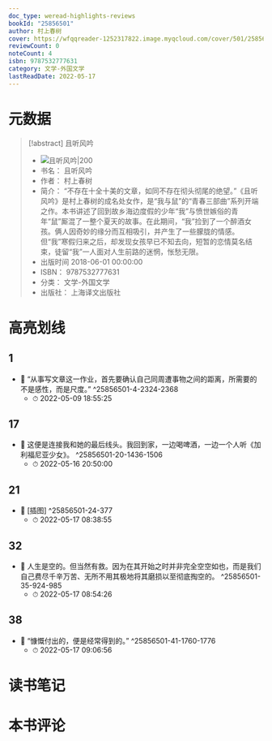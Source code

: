 ```yaml
---
doc_type: weread-highlights-reviews
bookId: "25856501"
author: 村上春树
cover: https://wfqqreader-1252317822.image.myqcloud.com/cover/501/25856501/t7_25856501.jpg
reviewCount: 0
noteCount: 4
isbn: 9787532777631
category: 文学-外国文学
lastReadDate: 2022-05-17
---
```

# 元数据
> [!abstract] 且听风吟
> - ![ 且听风吟|200](https://wfqqreader-1252317822.image.myqcloud.com/cover/501/25856501/t7_25856501.jpg)
> - 书名： 且听风吟
> - 作者： 村上春树
> - 简介： “不存在十全十美的文章，如同不存在彻头彻尾的绝望。”《且听风吟》是村上春树的成名处女作，是“我与鼠”的“青春三部曲”系列开端之作。本书讲述了回到故乡海边度假的少年“我”与愤世嫉俗的青年“鼠”厮混了一整个夏天的故事。在此期间，“我”捡到了一个醉酒女孩。俩人因奇妙的缘分而互相吸引，并产生了一些朦胧的情感。但“我”寒假归来之后，却发现女孩早已不知去向，短暂的恋情莫名结束，徒留“我”一人面对人生前路的迷惘，怅愁无限。
> - 出版时间 2018-06-01 00:00:00
> - ISBN： 9787532777631
> - 分类： 文学-外国文学
> - 出版社： 上海译文出版社

# 高亮划线

## 1


- 📌 “从事写文章这一作业，首先要确认自己同周遭事物之间的距离，所需要的不是感性，而是尺度。” ^25856501-4-2324-2368
    - ⏱ 2022-05-09 18:55:25 
## 17


- 📌 这便是连接我和她的最后线头。我回到家，一边喝啤酒，一边一个人听《加利福尼亚少女》。 ^25856501-20-1436-1506
    - ⏱ 2022-05-16 20:50:00 
## 21


- 📌 [插图] ^25856501-24-377
    - ⏱ 2022-05-17 08:38:55 
## 32


- 📌 人生是空的。但当然有救。因为在其开始之时并非完全空空如也，而是我们自己费尽千辛万苦、无所不用其极地将其磨损以至彻底掏空的。 ^25856501-35-924-985
    - ⏱ 2022-05-17 08:54:26 
## 38


- 📌 “慷慨付出的，便是经常得到的。” ^25856501-41-1760-1776
    - ⏱ 2022-05-17 09:06:56 
# 读书笔记

# 本书评论

